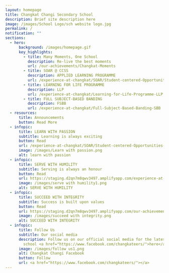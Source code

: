 ```yaml
---
layout: homepage
title: Changkat Changi Secondary School
description: Brief site description here
image: /images/School Logo/sch website logo.jpg
permalink: /
notification: ""
sections:
  - hero:
      background: /images/homepage.gif
      key_highlights:
        - title: Many Moments, One School
          description: Re-live the best moments
          url: /our-achievements/Changkat-Moments
        - title: SOAR @ CCSS
          description: APPLIED LEARNING PROGRAMME
          url: /experience-at-changkat/SOAR/Student-centered-Opportunities-for-AeRospace-Industry/
        - title: LEARNING FOR LIFE PROGRAMME
          description: LLP
          url: /experience-at-changkat/Learning-for-Life-Programme-LLP
        - title: FULL SUBJECT-BASED BANDING
          description: FSBB
          url: /experience-at-changkat/Full-Subject-Based-Banding-SBB
  - resources:
      title: Announcements
      button: Read More
  - infopic:
      title: LEARN WITH PASSION
      subtitle: Learning is always exciting
      button: Read
      url: /experience-at-changkat/SOAR/Student-centered-Opportunities-for-AeRospace-Industry/
      image: /images/Learn with passion.png
      alt: learn with passion
  - infopic:
      title: SERVE WITH HUMILITY
      subtitle: Serving is always an honour
      button: Read
      url: https://staging.d2qn7m8qwv3497.amplifyapp.com/experience-at-changkat/Learning-for-Life-Programme-LLP
      image: /images/serve with humility1.png
      alt: SERVE WITH HUMILITY
  - infopic:
      title: SUCCEED WITH INTEGRITY
      subtitle: Success is built upon values
      button: Read
      url: https://staging.d2qn7m8qwv3497.amplifyapp.com/our-achievements/CCA-Achievements
      image: /images/succeed with integrity.png
      alt: SUCCEED WITH INTEGRITY
  - infopic:
      title: Follow Us
      subtitle: Our social media
      description: Follow us on our official social media for the latest happenings in
        school <a href="https://www.facebook.com/changkateers/">here</a>!
      image: /images/follow us1.png
      alt: Changkat Changi Facebook
      button: Follow
      url: <a href="https://www.facebook.com/changkateers/"></a>
---
```

